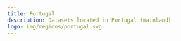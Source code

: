 ```yaml
---
title: Portugal
description: Datasets located in Portugal (mainland).
logo: img/regions/portugal.svg
---
```

